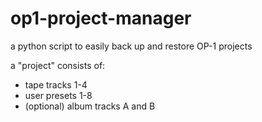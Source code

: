 # op1-project-manager
a python script to easily back up and restore OP-1 projects

a "project" consists of:
- tape tracks 1-4
- user presets 1-8
- (optional) album tracks A and B
